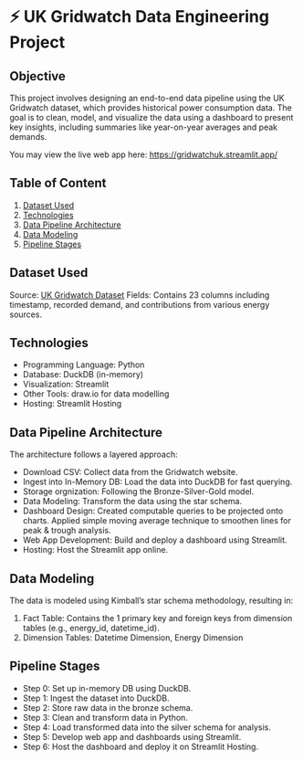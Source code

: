 # ⚡️ UK Gridwatch Data Engineering Project 

## Objective
This project involves designing an end-to-end data pipeline using the UK Gridwatch dataset, which provides historical power consumption data. The goal is to clean, model, and visualize the data using a dashboard to present key insights, including summaries like year-on-year averages and peak demands.

You may view the live web app here: https://gridwatchuk.streamlit.app/

## Table of Content
1. [Dataset Used](#dataset-used)
2. [Technologies](#technologies)
3. [Data Pipeline Architecture](#data-pipeline-architecture)
4. [Data Modeling](#data-modelling)
5. [Pipeline Stages](#pipeline-stages)

## Dataset Used
Source: [UK Gridwatch Dataset](https://www.gridwatch.templar.co.uk/)
Fields: Contains 23 columns including timestamp, recorded demand, and contributions from various energy sources.

## Technologies
- Programming Language: Python
- Database: DuckDB (in-memory)
- Visualization: Streamlit
- Other Tools: draw.io for data modelling
- Hosting: Streamlit Hosting

## Data Pipeline Architecture
The architecture follows a layered approach:

- Download CSV: Collect data from the Gridwatch website.
- Ingest into In-Memory DB: Load the data into DuckDB for fast querying.
- Storage orgnization: Following the Bronze-Silver-Gold model.
- Data Modeling: Transform the data using the star schema.
- Dashboard Design: Created computable queries to be projected onto charts. Applied simple moving average technique to smoothen lines for peak & trough analysis.
- Web App Development: Build and deploy a dashboard using Streamlit.
- Hosting: Host the Streamlit app online.


## Data Modeling
The data is modeled using Kimball’s star schema methodology, resulting in:

1. Fact Table: Contains the 1 primary key and foreign keys from dimension tables (e.g., energy_id, datetime_id).
2. Dimension Tables: Datetime Dimension, Energy Dimension

## Pipeline Stages
- Step 0: Set up in-memory DB using DuckDB.
- Step 1: Ingest the dataset into DuckDB.
- Step 2: Store raw data in the bronze schema.
- Step 3: Clean and transform data in Python.
- Step 4: Load transformed data into the silver schema for analysis.
- Step 5: Develop web app and dashboards using Streamlit.
- Step 6: Host the dashboard and deploy it on Streamlit Hosting.
